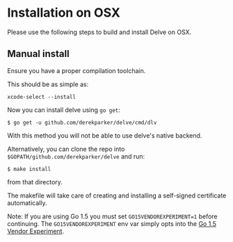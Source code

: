# Installation on OSX

Please use the following steps to build and install Delve on OSX.

## Manual install

Ensure you have a proper compilation toolchain.

This should be as simple as:

`xcode-select --install`

Now you can install delve using `go get`:

```
$ go get -u github.com/derekparker/delve/cmd/dlv
```

With this method you will not be able to use delve's native backend.

Alternatively, you can clone the repo into `$GOPATH/github.com/derekparker/delve` and run:

```
$ make install
```
from that directory.

The makefile will take care of creating and installing a self-signed certificate automatically.

Note: If you are using Go 1.5 you must set `GO15VENDOREXPERIMENT=1` before continuing. The `GO15VENDOREXPERIMENT` env var simply opts into the [Go 1.5 Vendor Experiment](https://docs.google.com/document/d/1Bz5-UB7g2uPBdOx-rw5t9MxJwkfpx90cqG9AFL0JAYo/).
